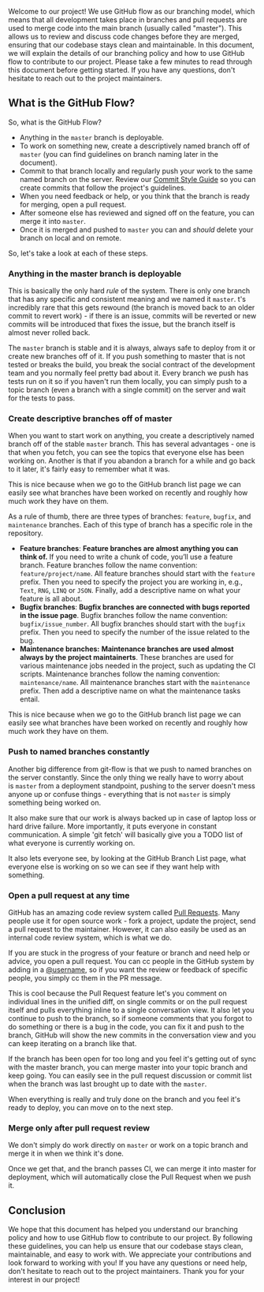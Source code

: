 Welcome to our project! We use GitHub flow as our branching model, which means that all development takes place in branches and pull requests are used to merge code into the main branch (usually called "master"). This allows us to review and discuss code changes before they are merged, ensuring that our codebase stays clean and maintainable. In this document, we will explain the details of our branching policy and how to use GitHub flow to contribute to our project. Please take a few minutes to read through this document before getting started. If you have any questions, don't hesitate to reach out to the project maintainers.

## What is the GitHub Flow?
So, what is the GitHub Flow?
- Anything in the `master` branch is deployable.
- To work on something new, create a descriptively named branch off of `master` (you can find guidelines on branch naming later in the document).
- Commit to that branch locally and regularly push your work to the same named branch on the server. Review our [Commit Style Guide]() so you can create commits that follow the project's guidelines.
- When you need feedback or help, or you think that the branch is ready for merging, open a pull request.
- After someone else has reviewed and signed off on the feature, you can merge it into `master`.
- Once it is merged and pushed to `master` you can and *should* delete your branch on local and on remote.

So, let's take a look at each of these steps.

### Anything in the master branch is deployable

This is basically the only hard _rule_ of the system. There is only one branch that has any specific and consistent meaning and we named it `master`. t's incredibly rare that this gets rewound (the branch is moved back to an older commit to revert work) - if there is an issue, commits will be reverted or new commits will be introduced that fixes the issue, but the branch itself is almost never rolled back.

The `master` branch is stable and it is always, always safe to deploy from it or create new branches off of it. If you push something to master that is not tested or breaks the build, you break the social contract of the development team and you normally feel pretty bad about it. Every branch we push has tests run on it so if you haven't run them locally, you can simply push to a topic branch (even a branch with a single commit) on the server and wait for the tests to pass.

### Create descriptive branches off of master

When you want to start work on anything, you create a descriptively named branch off of the stable `master` branch. This has several advantages - one is that when you fetch, you can see the topics that everyone else has been working on. Another is that if you abandon a branch for a while and go back to it later, it's fairly easy to remember what it was.

This is nice because when we go to the GitHub branch list page we can easily see what branches have been worked on recently and roughly how much work they have on them.

As a rule of thumb, there are three types of branches: `feature`, `bugfix`,  and `maintenance` branches. Each of this type of branch has a specific role in the repository.

- **Feature branches**: **Feature branches are almost anything you can think of.** If you need to write a chunk of code, you’ll use a feature branch. Feature branches follow the name convention: `feature/project/name`. All feature branches should start with the `feature` prefix. Then you need to specify the project you are working in, e.g., `Text`, `RNG`, `LINQ` or `JSON`. Finally, add a descriptive name on what your feature is all about.
- **Bugfix branches**: **Bugfix branches are connected with bugs reported in the issue page**. Bugfix branches follow the name convention: `bugfix/issue_number`. All bugfix branches should start with the `bugfix` prefix. Then you need to specify the number of the issue related to the bug.
- **Maintenance branches:** **Maintenance branches are used almost always by the project maintainerts**. These branches are used for various maintenance jobs needed in the project, such as updating the CI scripts. Maintenance branches follow the naming convention: `maintenance/name`. All maintenance branches start with the `maintenance` prefix. Then add a descriptive name on what the maintenance tasks entail.

This is nice because when we go to the GitHub branch list page we can easily see what branches have been worked on recently and roughly how much work they have on them.

### Push to named branches constantly

Another big difference from git-flow is that we push to named branches on the server constantly. Since the only thing we really have to worry about is `master` from a deployment standpoint, pushing to the server doesn't mess anyone up or confuse things - everything that is not `master` is simply something being worked on.

It also make sure that our work is always backed up in case of laptop loss or hard drive failure. More importantly, it puts everyone in constant communication. A simple 'git fetch' will basically give you a TODO list of what everyone is currently working on.

It also lets everyone see, by looking at the GitHub Branch List page, what everyone else is working on so we can see if they want help with something.

### Open a pull request at any time

GitHub has an amazing code review system called [Pull Requests](http://help.github.com/send-pull-requests/). Many people use it for open source work - fork a project, update the project, send a pull request to the maintainer. However, it can also easily be used as an internal code review system, which is what we do.

If you are stuck in the progress of your feature or branch and need help or advice, you open a pull request. You can cc people in the GitHub system by adding in a [@username](https://github.com/username), so if you want the review or feedback of specific people, you simply cc them in the PR message.

This is cool because the Pull Request feature let's you comment on individual lines in the unified diff, on single commits or on the pull request itself and pulls everything inline to a single conversation view. It also let you continue to push to the branch, so if someone comments that you forgot to do something or there is a bug in the code, you can fix it and push to the branch, GitHub will show the new commits in the conversation view and you can keep iterating on a branch like that.

If the branch has been open for too long and you feel it's getting out of sync with the master branch, you can merge master into your topic branch and keep going. You can easily see in the pull request discussion or commit list when the branch was last brought up to date with the `master`.

When everything is really and truly done on the branch and you feel it's ready to deploy, you can move on to the next step.

### Merge only after pull request review

We don't simply do work directly on `master` or work on a topic branch and merge it in when we think it's done.

Once we get that, and the branch passes CI, we can merge it into master for deployment, which will automatically close the Pull Request when we push it.

## Conclusion

We hope that this document has helped you understand our branching policy and how to use GitHub flow to contribute to our project. By following these guidelines, you can help us ensure that our codebase stays clean, maintainable, and easy to work with. We appreciate your contributions and look forward to working with you! If you have any questions or need help, don't hesitate to reach out to the project maintainers. Thank you for your interest in our project!
